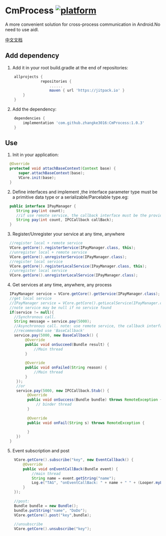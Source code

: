 # CmProcess [![platform](https://img.shields.io/badge/platform-android-brightgreen.svg)](https://developer.android.com/index.html)

A more convenient solution for cross-process communication in Android.No need to use aidl.

[中文文档](CHINESE_README.md)

## Add dependency

1. Add it in your root build.gradle at the end of repositories:
```groovy
    allprojects {
                repositories {
                    ......
                    maven { url 'https://jitpack.io' }
        }
    }
```
2. Add the dependency:
```groovy
    dependencies {
        implementation 'com.github.zhangke3016:CmProcess:1.0.3'
    }
```

## Use

1. Init in your application:
```java
  @Override
  protected void attachBaseContext(Context base) {
      super.attachBaseContext(base);
      VCore.init(base);
  }
```
2. Define interfaces and implement ,the interface parameter type must be a primitive data type or a serializable/Parcelable type.eg:
```java
  public interface IPayManager {
     String pay(int count);
     //if use remote service, the callback interface must be the provided 'IPCCallback`
     String pay(int count, IPCCallback callBack);
  }
```
3. Register/Unregister your service at any time, anywhere
```java
  //register local + remote service
  VCore.getCore().registerService(IPayManager.class, this);
  //unregister local + remote service
  VCore.getCore().unregisterService(IPayManager.class);
  //register local service
  VCore.getCore().registerLocalService(IPayManager.class, this);
  //unregister local service
  VCore.getCore().unregisterLocalService(IPayManager.class);
```
4. Get services at any time, anywhere, any process
```java
  IPayManager service = VCore.getCore().getService(IPayManager.class);
  //get local service
  //IPayManager service = VCore.getCore().getLocalService(IPayManager.class);
  //note service may be null if no service found
  if(service != null){
    //Synchronous call.
    String message = service.pay(5000);
    //Asynchronous call. note: use remote service, the callback interface must be the provided 'IPCCallback`
    //recommended use 'BaseCallback'
    service.pay(5000, new BaseCallback() {
         @Override
         public void onSucceed(Bundle result) {
             //Main thread
         }
    
         @Override
         public void onFailed(String reason) {
             //Main thread
         }
     });
     //or
     service.pay(5000, new IPCCallback.Stub() {
          @Override
          public void onSuccess(Bundle bundle) throws RemoteException {
              // binder thread
          }
          
          @Override
          public void onFail(String s) throws RemoteException {
          
          }
     })
  }
```
5. Event subscription and post
```java
    VCore.getCore().subscribe("key", new EventCallback() {
        @Override
        public void onEventCallBack(Bundle event) {
            //main thread
            String name = event.getString("name");
            Log.e("TAG", "onEventCallBack: " + name + " " + (Looper.myLooper() == Looper.getMainLooper()));
        }
    });
    
    //post:
    Bundle bundle = new Bundle();
    bundle.putString("name", "DoDo");
    VCore.getCore().post("key",bundle);
    
    //unsubscribe 
    VCore.getCore().unsubscribe("key");
```



